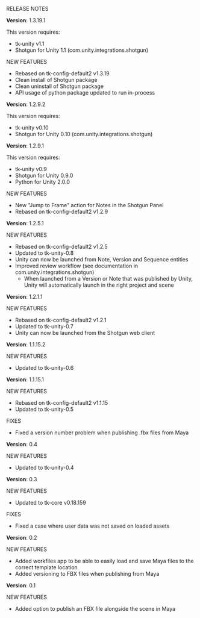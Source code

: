 ﻿RELEASE NOTES

**Version**: 1.3.19.1

This version requires:
* tk-unity v1.1
* Shotgun for Unity 1.1 (com.unity.integrations.shotgun)

NEW FEATURES
* Rebased on tk-config-default2 v1.3.19
* Clean install of Shotgun package
* Clean uninstall of Shotgun package
* API usage of python package updated to run in-process 

**Version**: 1.2.9.2

This version requires:
* tk-unity v0.10
* Shotgun for Unity 0.10 (com.unity.integrations.shotgun)

**Version**: 1.2.9.1

This version requires:
* tk-unity v0.9
* Shotgun for Unity 0.9.0
* Python for Unity 2.0.0

NEW FEATURES
* New "Jump to Frame" action for Notes in the Shotgun Panel
* Rebased on tk-config-default2 v1.2.9

**Version**: 1.2.5.1

NEW FEATURES
* Rebased on tk-config-default2 v1.2.5
* Updated to tk-unity-0.8
* Unity can now be launched from Note, Version and Sequence entities
* Improved review workflow (see documentation in com.unity.integrations.shotgun)
  * When launched from a Version or Note that was published by Unity, Unity will 
  automatically launch in the right project and scene

**Version**: 1.2.1.1

NEW FEATURES
* Rebased on tk-config-default2 v1.2.1
* Updated to tk-unity-0.7
* Unity can now be launched from the Shotgun web client

**Version**: 1.1.15.2

NEW FEATURES
* Updated to tk-unity-0.6

**Version**: 1.1.15.1

NEW FEATURES
* Rebased on tk-config-default2 v1.1.15
* Updated to tk-unity-0.5

FIXES

* Fixed a version number problem when publishing .fbx files from Maya

**Version**: 0.4

NEW FEATURES

* Updated to tk-unity-0.4

**Version**: 0.3

NEW FEATURES

* Updated to tk-core v0.18.159

FIXES

* Fixed a case where user data was not saved on loaded assets

**Version**: 0.2

NEW FEATURES

* Added workfiles app to be able to easily load and save Maya files to the correct template location
* Added versioning to FBX files when publishing from Maya

**Version**: 0.1

NEW FEATURES

* Added option to publish an FBX file alongside the scene in Maya

